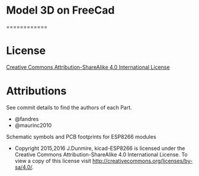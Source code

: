 ﻿# Model 3D on FreeCad
============



License 
======

[Creative Commons Attribution-ShareAlike 4.0 International License](http://creativecommons.org/licenses/by-sa/4.0/)

Attributions
============
See commit details to find the authors of each Part.
- @fandres
- @maurinc2010

Schematic symbols and PCB footprints for ESP8266 modules 
- Copyright 2015,2016 J.Dunmire, kicad-ESP8266 is licensed under the Creative Commons Attribution-ShareAlike
4.0 International License. To view a copy of this license visit
http://creativecommons.org/licenses/by-sa/4.0/.
